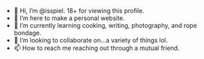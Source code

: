 - 👋 Hi, I’m @isspiel. 18+ for viewing this profile.
- 👀 I’m here to make a personal website.
- 🌱 I’m currently learning cooking, writing, photography, and rope bondage.
- 💞️ I’m looking to collaborate on...a variety of things lol.
- 📫 How to reach me reaching out through a mutual friend.

<!---
isspiel/isspiel is a ✨ special ✨ repository because its `README.md` (this file) appears on your GitHub profile.
You can click the Preview link to take a look at your changes.
--->
